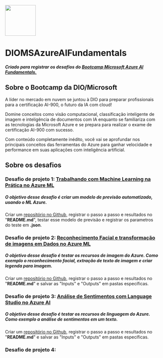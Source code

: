 <img src="https://hermes.dio.me/tracks/4d998d5c-36c1-497b-8da0-8db465c820eb.png" width="100" height="100">

# DIOMSAzureAIFundamentals

##### Criado para registrar os desafios do [Bootcamp Microsoft Azure AI Fundamentals.][1]

## Sobre o Bootcamp da DIO/Microsoft
A líder no mercado em nuvem se juntou à DIO para preparar profissionais para a certificação AI-900, o futuro da IA com cloud!

Domine conceitos como visão computacional, classificação inteligente de imagem e inteligência de documentos com IA enquanto se familiariza com as tecnologias da Microsoft Azure e se prepara para realizar o exame de certificação AI-900 com sucesso.

Com conteúdo completamente inédito, você vai se aprofundar nos principais conceitos das ferramentas do Azure para ganhar velocidade e performance em suas aplicações com inteligência artificial.

## Sobre os desafios

### Desafio de projeto 1: [Trabalhando com Machine Learning na Prática no Azure ML][2]


##### O objetivo desse desafio é criar um modelo de previsão automatizado, usando o ML Azure.
Criar um [repositório no Github][3], registrar o passo a passo e resultados no "**README.md**", testar esse modelo de previsão e registrar os parametros do teste em **.json**.


### Desafio de projeto 2: [Reconhecimento Facial e transformação de imagens em Dados no Azure ML][4]


##### O objetivo desse desafio é testar os recursos de imagem do Azure. Como exemplo o reconhecimento facial, extração de texto de imagem e criar legenda para imagem.
Criar um [repositório no Github][5], registrar o passo a passo e resultados no "**README.md**" e salvar as "Inputs" e "Outputs" em pastas específicas.


### Desafio de projeto 3: [Análise de Sentimentos com Language Studio no Azure AI][6]


##### O objetivo desse desafio é testar os recursos de linguagem do Azure. Como exemplo a análise de sentimentos em um texto.
Criar um [repositório no Github][7], registrar o passo a passo e resultados no "**README.md**" e salvar as "Inputs" e "Outputs" em pastas específicas.


### Desafio de projeto 4:






[1]: https://web.dio.me/track/a088cda7-a37f-451a-b392-46fa7e6ddc55
[2]: https://web.dio.me/lab/trabalhando-com-machine-learning-na-pratica-no-azure-ml/learning/feb31f95-6d53-4317-8519-b455fee120fa
[3]: https://github.com/alanenrick/DIOMSAzureAIFundamentals/tree/main/Desafio_1
[4]: https://web.dio.me/lab/reconhecimento-facial-com-azure-ml-transformando-imagens-em-dadosa-no-azure-ml/learning/b643df31-5345-4fb4-9be4-478fe43a93e4
[5]: https://github.com/alanenrick/DIOMSAzureAIFundamentals/tree/main/Desafio_2
[6]: https://web.dio.me/lab/analise-de-sentimentos-com-language-studio-no-azure-ai/learning/f6884c74-e7aa-4700-a84b-a3446e0b6d8d
[7]: https://github.com/alanenrick/DIOMSAzureAIFundamentals/tree/main/Desafio_3